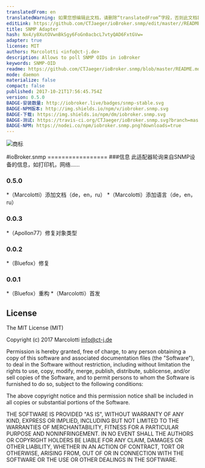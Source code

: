 ```yaml
---
translatedFrom: en
translatedWarning: 如果您想编辑此文档，请删除“translatedFrom”字段，否则此文档将再次自动翻译
editLink: https://github.com/CTJaeger/ioBroker.snmp/edit/master//README.md
title: SNMP Adapter
hash: Nx4/y8XutOVwnBkSgy6FoGn0acbcL7vtyQAD6FxtGVw=
adapter: true
license: MIT
authors: Marcolotti <info@ct-j.de>
description: Allows to poll SNMP OIDs in ioBroker
keywords: SNMP-OID
readme: https://github.com/CTJaeger/ioBroker.snmp/blob/master/README.md
mode: daemon
materialize: false
compact: false
published: 2017-10-21T17:56:45.754Z
version: 0.5.0
BADGE-安装数量: http://iobroker.live/badges/snmp-stable.svg
BADGE-NPM版本: http://img.shields.io/npm/v/iobroker.snmp.svg
BADGE-下载: https://img.shields.io/npm/dm/iobroker.snmp.svg
BADGE-测试: https://travis-ci.org/CTJaeger/ioBroker.snmp.svg?branch=master
BADGE-NPM: https://nodei.co/npm/iobroker.snmp.png?downloads=true
---
```

![商标](zh-cn/adapterref/iobroker.snmp/../../../en/adapterref/iobroker.snmp/admin/snmp.png)


#ioBroker.snmp =================
###信息
此适配器轮询来自SNMP设备的信息，如打印机，网络......

### 0.5.0
*（Marcolotti）添加文档（de，en，ru）
*（Marcolotti）添加语言（de，en，ru）

### 0.0.3
*（Apollon77）修复对象类型

### 0.0.2
*（Bluefox）修复

### 0.0.1
*（Bluefox）重构
*（Marcolotti）首发

## License
The MIT License (MIT)

Copyright (c) 2017 Marcolotti <info@ct-j.de>

Permission is hereby granted, free of charge, to any person obtaining a copy
of this software and associated documentation files (the "Software"), to deal
in the Software without restriction, including without limitation the rights
to use, copy, modify, merge, publish, distribute, sublicense, and/or sell
copies of the Software, and to permit persons to whom the Software is
furnished to do so, subject to the following conditions:

The above copyright notice and this permission notice shall be included in
all copies or substantial portions of the Software.

THE SOFTWARE IS PROVIDED "AS IS", WITHOUT WARRANTY OF ANY KIND, EXPRESS OR
IMPLIED, INCLUDING BUT NOT LIMITED TO THE WARRANTIES OF MERCHANTABILITY,
FITNESS FOR A PARTICULAR PURPOSE AND NONINFRINGEMENT. IN NO EVENT SHALL THE
AUTHORS OR COPYRIGHT HOLDERS BE LIABLE FOR ANY CLAIM, DAMAGES OR OTHER
LIABILITY, WHETHER IN AN ACTION OF CONTRACT, TORT OR OTHERWISE, ARISING FROM,
OUT OF OR IN CONNECTION WITH THE SOFTWARE OR THE USE OR OTHER DEALINGS IN
THE SOFTWARE.